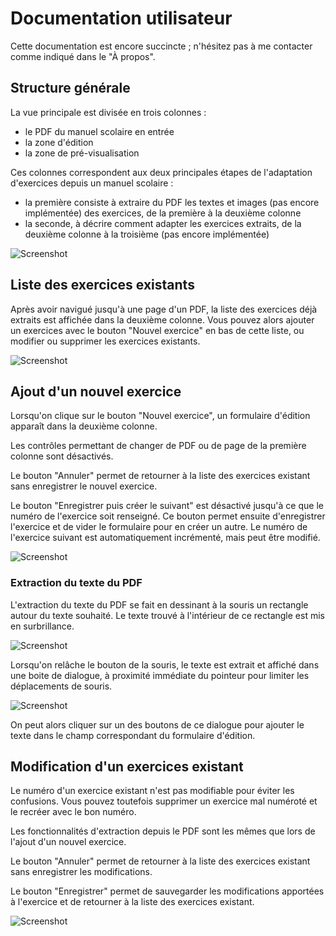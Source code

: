 # Documentation utilisateur

Cette documentation est encore succincte ; n'hésitez pas à me contacter comme indiqué dans le "À propos".

## Structure générale

La vue principale est divisée en trois colonnes :

- le PDF du manuel scolaire en entrée
- la zone d'édition
- la zone de pré-visualisation

Ces colonnes correspondent aux deux principales étapes de l'adaptation d'exercices depuis un manuel scolaire :

- la première consiste à extraire du PDF les textes et images (pas encore implémentée) des exercices, de la première à la deuxième colonne
- la seconde, à décrire comment adapter les exercices extraits, de la deuxième colonne à la troisième (pas encore implémentée)

![Screenshot](/help/three-columns.png)

## Liste des exercices existants

Après avoir navigué jusqu'à une page d'un PDF, la liste des exercices déjà extraits est affichée dans la deuxième colonne.
Vous pouvez alors ajouter un exercices avec le bouton "Nouvel exercice" en bas de cette liste, ou modifier ou supprimer les exercices existants.

![Screenshot](/help/existing-exercises.png)

## Ajout d'un nouvel exercice

Lorsqu'on clique sur le bouton "Nouvel exercice", un formulaire d'édition apparaît dans la deuxième colonne.

Les contrôles permettant de changer de PDF ou de page de la première colonne sont désactivés.

Le bouton "Annuler" permet de retourner à la liste des exercices existant sans enregistrer le nouvel exercice.

Le bouton "Enregistrer puis créer le suivant" est désactivé jusqu'à ce que le numéro de l'exercice soit renseigné.
Ce bouton permet ensuite d'enregistrer l'exercice et de vider le formulaire pour en créer un autre.
Le numéro de l'exercice suivant est automatiquement incrémenté, mais peut être modifié.

![Screenshot](/help/create-exercise.png)

### Extraction du texte du PDF

L'extraction du texte du PDF se fait en dessinant à la souris un rectangle autour du texte souhaité.
Le texte trouvé à l'intérieur de ce rectangle est mis en surbrillance.

![Screenshot](/help/selecting-in-pdf.png)

Lorsqu'on relâche le bouton de la souris, le texte est extrait et affiché dans une boite de dialogue,
à proximité immédiate du pointeur pour limiter les déplacements de souris.

![Screenshot](/help/selected-in-pdf.png)

On peut alors cliquer sur un des boutons de ce dialogue pour ajouter le texte dans le champ correspondant du formulaire d'édition.

## Modification d'un exercices existant

Le numéro d'un exercice existant n'est pas modifiable pour éviter les confusions.
Vous pouvez toutefois supprimer un exercice mal numéroté et le recréer avec le bon numéro.

Les fonctionnalités d'extraction depuis le PDF sont les mêmes que lors de l'ajout d'un nouvel exercice.

Le bouton "Annuler" permet de retourner à la liste des exercices existant sans enregistrer les modifications.

Le bouton "Enregistrer" permet de sauvegarder les modifications apportées à l'exercice et de retourner à la liste des exercices existant.

![Screenshot](/help/modify-exercise.png)
